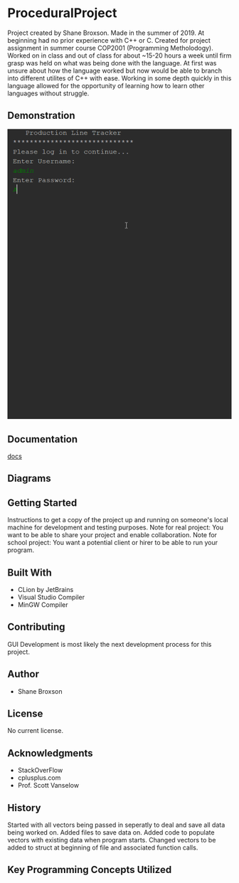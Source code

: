# ProceduralProject
Project created by Shane Broxson. Made in the summer of 2019. At beginning had no prior experience with C++ or C. Created for project assignment in summer course COP2001 (Programming Metholodogy). Worked on in class and out of class for about ~15-20 hours a week until firm grasp was held on what was being done with the language. At first was unsure about how the language worked but now would be able to branch into different utilites of C++ with ease. Working in some depth quickly in this language allowed for the opportunity of learning how to learn other languages without struggle.
## Demonstration
![ProjectGIF](docs/ProceduralProject.gif)
## Documentation
[docs](ShaneBroxson.github.io/ProceduralProject/docs/index.html)
## Diagrams
## Getting Started
Instructions to get a copy of the project up and running on someone's local machine for development and testing purposes. 
Note for real project: You want to be able to share your project and enable collaboration. 
Note for school project: You want a potential client or hirer to be able to run your program.
## Built With
* CLion by JetBrains
* Visual Studio Compiler
* MinGW Compiler
## Contributing
GUI Development is most likely the next development process for this project.
## Author
* Shane Broxson
## License
No current license.
## Acknowledgments
* StackOverFlow
* cplusplus.com
* Prof. Scott Vanselow 
## History
Started with all vectors being passed in seperatly to deal and save all data being worked on. 
Added files to save data on.
Added code to populate vectors with existing data when program starts.
Changed vectors to be added to struct at beginning of file and associated function calls.
## Key Programming Concepts Utilized
